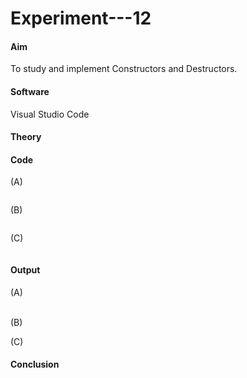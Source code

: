 # Experiment---12 

#### Aim 
To study and implement Constructors and Destructors. 

#### Software 
Visual Studio Code 

#### Theory 

#### Code 

(A) <br> 
```
```

(B) <br> 
```
```

(C) <br> 
```
```

#### Output  

(A) <br>  
![]() 

(B) <br> 
![]() 

(C) <br> 
![]() 

#### Conclusion 
